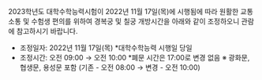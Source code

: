 2023학년도 대학수학능력시험이 2022년 11월 17일(목)에 시행됨에 따라 원활한 교통 소통 및 수험생 편의를 위하여 경복궁 및 칠궁 개방시간을 아래와 같이 조정하오니 관람에 참고하시기 바랍니다.

- 조정일자: 2022년 11월 17일(목) *대학수학능력 시행일 당일
- 조정시간: 오전 09:00 → 오전 10:00 *폐문 시간은 17:00로 변경 없음
※ 광화문, 협생문, 용성문 포함 (기존 - 오전 08:00 → 변경 - 오전 10:00)